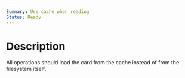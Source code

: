 ```yaml
---
Summary: Use cache when reading
Status: Ready
---
```


# Description

All operations should load the card from the cache instead of from the
filesystem itself.
